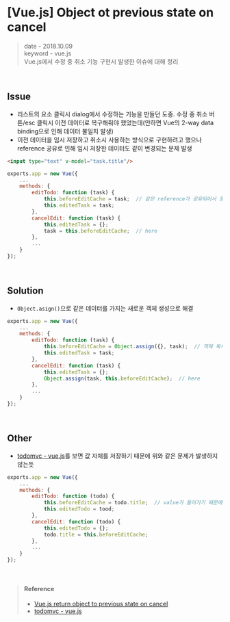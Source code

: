 # [Vue.js] Object ot previous state on cancel
> date - 2018.10.09  
> keyword - vue.js  
> Vue.js에서 수정 중 취소 기능 구현시 발생한 이슈에 대해 정리

<br>

## Issue
* 리스트의 요소 클릭시 dialog에서 수정하는 기능을 만들던 도중. 수정 중 취소 버튼/esc 클릭시 이전 데이터로 복구해줘야 했었는데(안하면 Vue의 2-way data binding으로 인해 데이터 불일치 발생)
* 이전 데이터을 임시 저장하고 취소시 사용하는 방식으로 구현하려고 했으나 reference 공유로 인해 임시 저장한 데이터도 같이 변경되는 문제 발생
```html
<input type="text" v-model="task.title"/>
```

```js
exports.app = new Vue({
    ...
    methods: {
        editTodo: function (task) {
            this.beforeEditCache = task;  // 같은 reference가 공유되어서 문제 발생
            this.editedTask = task;
        },
        cancelEdit: function (task) {
            this.editedTask = {};
            task = this.beforeEditCache;  // here
        },
        ...
    }
});
```

<br>

## Solution
* `Object.asign()`으로 같은 데이터를 가지는 새로운 객체 생성으로 해결

```js
exports.app = new Vue({
    ...
    methods: {
        editTodo: function (task) {
            this.beforeEditCache = Object.assign({}, task);  // 객체 복사
            this.editedTask = task;
        },
        cancelEdit: function (task) {
            this.editedTask = {};
            Object.assign(task, this.beforeEditCache);  // here
        },
        ...
    }
});
```

<br>

## Other
* [todomvc - vue.js](https://github.com/tastejs/todomvc/blob/master/examples/vue/js/app.js)를 보면 값 자체를 저장하기 때문에 위와 같은 문제가 발생하지 않는듯
```js
exports.app = new Vue({
    ...
    methods: {
        editTodo: function (todo) {
            this.beforeEditCache = todo.title;  // value가 들어가기 때문에 문제가 없다
            this.editedTodo = tood;
        },
        cancelEdit: function (todo) {
            this.editedTodo = {};
            todo.title = this.beforeEditCache;
        },
        ...
    }
});
```


<br>

> #### Reference
> * [Vue.js return object to previous state on cancel](https://medium.com/@nickdenardis/vue-js-return-object-to-previous-state-on-cancel-2fa0f2db700a)
> * [todomvc - vue.js](https://github.com/tastejs/todomvc/blob/master/examples/vue/js/app.js)
